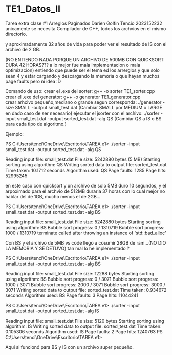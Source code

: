 # TE1_Datos_II
Tarea extra clase #1 Arreglos Paginados
Darien Golfin Tencio 2023152232
unicamente se necesita Compilador de C++, todos los archvios en el mismo directorio. 

y aproximadamente 32 años de vida para poder ver el resultado de IS con el archivo de 2 GB.

(NO ENTIENDO NADA PORQUE UN ARCHIVO DE 500MB CON QUICKSORT DURA 42 HORAS??? a lo mejor fue mala implementacion o mala optimizacion)
entiendo que puede ser el tema ed los arrerglos y que solo sean 4 y estar cargando y descargando la memoria o que hayan muchos page faults pero ni idea :D



Comando de uso: 
crear el .exe del sorter: g++ -o sorter TE1_sorter.cpp
crear el .exe del generator: g++ -o generator TE1_generator.cpp    
crear arhcivo pequeño,mediano o grande segun corresponda: ./generator -size SMALL -output small_test.dat (Cambiar SMALL por MEDIUM o LARGE en dado caso de ser necesario)
ejecutar el jsorter con el archivo: ./sorter -input small_test.dat -output sorted_test.dat -alg QS   (Cambiar QS a IS o BS para cada tipo de algoritmo.)


Ejemplo:

PS C:\Users\tenci\OneDrive\Escritorio\TAREA e1> ./sorter -input small_test.dat -output sorted_test.dat -alg QS
>> 
Reading input file: small_test.dat
File size: 5242880 bytes   (5 MB)
Starting sorting using algorithm: QS
Writing sorted data to output file: sorted_test.dat
Time taken: 10.1712 seconds
Algorithm used: QS
Page faults: 1285
Page hits: 52995245













en este caso con quicksort y un archivo de solo 5MB duro 10 segundos, y el arpoximado para el archvio de 512MB duraria 37 horas con lo cual mejor no hablar del de 1GB, mucho menos el de 2GB...

PS C:\Users\tenci\OneDrive\Escritorio\TAREA e1> ./sorter -input small_test.dat -output sorted_test.dat -alg BS
>> 
Reading input file: small_test.dat
File size: 5242880 bytes
Starting sorting using algorithm: BS
Bubble sort progress: 0 / 1310719
Bubble sort progress: 1000 / 1310719
terminate called after throwing an instance of 'std::bad_alloc'


Con BS y el archivo de 5MB vs code llego a cosumir 28GB de ram...(NO DIO LA MEMORIA Y SE DETUVO) tan mal lo he implementado ? 









PS C:\Users\tenci\OneDrive\Escritorio\TAREA e1> ./sorter -input small_test.dat -output sorted_test.dat -alg BS
>> 
Reading input file: small_test.dat
File size: 12288 bytes
Starting sorting using algorithm: BS
Bubble sort progress: 0 / 3071
Bubble sort progress: 1000 / 3071
Bubble sort progress: 2000 / 3071
Bubble sort progress: 3000 / 3071
Writing sorted data to output file: sorted_test.dat
Time taken: 0.934672 seconds
Algorithm used: BS
Page faults: 3
Page hits: 11044241


PS C:\Users\tenci\OneDrive\Escritorio\TAREA e1> ./sorter -input small_test.dat -output sorted_test.dat -alg IS
>> 
Reading input file: small_test.dat
File size: 5120 bytes
Starting sorting using algorithm: IS
Writing sorted data to output file: sorted_test.dat
Time taken: 0.105306 seconds
Algorithm used: IS
Page faults: 2
Page hits: 1240763
PS C:\Users\tenci\OneDrive\Escritorio\TAREA e1> 





Aqui si funcionó para BS y IS con un archivo super pequeño.











